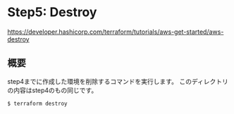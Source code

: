 # Step5: Destroy
https://developer.hashicorp.com/terraform/tutorials/aws-get-started/aws-destroy

## 概要
step4までに作成した環境を削除するコマンドを実行します。
このディレクトリの内容はstep4のもの同じです。
```
$ terraform destroy
```
